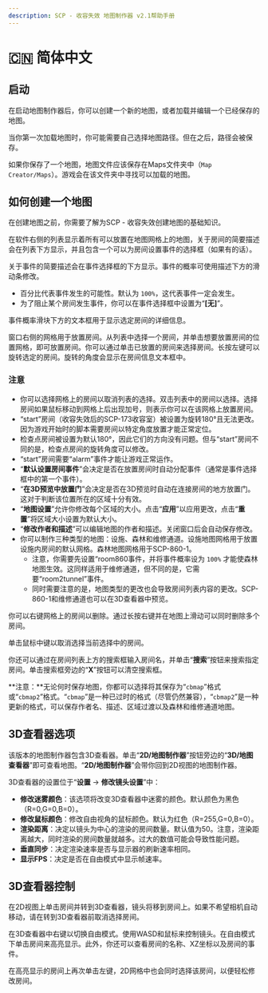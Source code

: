 ```yaml
---
description: SCP - 收容失效 地图制作器 v2.1帮助手册
---
```


# 🇨🇳 简体中文

## 启动

在启动地图制作器后，你可以创建一个新的地图，或者加载并编辑一个已经保存的地图。

当你第一次加载地图时，你可能需要自己选择地图路径。但在之后，路径会被保存。

如果你保存了一个地图，地图文件应该保存在Maps文件夹中（`Map Creator/Maps`）。游戏会在该文件夹中寻找可以加载的地图。

## 如何创建一个地图

在创建地图之前，你需要了解为SCP - 收容失效创建地图的基础知识。

在软件右侧的列表显示着所有可以放置在地图网格上的地图，关于房间的简要描述会在列表下方显示，并且包含一个可以为房间设置事件的选择框（如果有的话）。

关于事件的简要描述会在事件选择框的下方显示。事件的概率可使用描述下方的滑动条修改。

* 百分比代表事件发生的可能性。默认为 `100%`，这代表事件一定会发生。
* 为了阻止某个房间发生事件，你可以在事件选择框中设置为“**\[无]**”。

事件概率滑块下方的文本框用于显示选定房间的详细信息。

窗口右侧的网格用于放置房间。从列表中选择一个房间，并单击想要放置房间的位置网格，即可放置房间。你可以通过单击已放置的房间来选择房间。长按左键可以旋转选定的房间。旋转的角度会显示在房间信息文本框中。

### 注意

* 你可以选择网格上的房间以取消列表的选择。双击列表中的房间以选择。选择房间如果鼠标移动到网格上后出现加号，则表示你可以在该网格上放置房间。
* “start”房间（收容失效后的SCP-173收容室）被设置为旋转180°且无法更改。因为游戏开始时的脚本需要房间以特定角度放置才能正常定位。
* 检查点房间被设置为默认180°，因此它们的方向没有问题。但与“start”房间不同的是，检查点房间的旋转角度可以修改。
* “start”房间需要“alarm”事件才能让游戏正常运作。
* “**默认设置房间事件**”会决定是否在放置房间时自动分配事件（通常是事件选择框中的第一个事件）。
* “**在3D预览中放置门**”会决定是否在3D预览时自动在连接房间的地方放置门。这对于判断该位置所在的区域十分有效。
* “**地图设置**”允许你修改每个区域的大小。点击“**应用**”以应用更改，点击“**重置**”将区域大小设置为默认大小。
* “**修改作者和描述**”可以编辑地图的作者和描述。关闭窗口后会自动保存修改。
* 你可以制作三种类型的地图：设施、森林和维修通道。设施地图网格用于放置设施内房间的默认网格。森林地图网格用于SCP-860-1。
  * 注意，你需要先设置“room860事件，并将事件概率设为 `100%` 才能使森林地图生效。这同样适用于维修通道，但不同的是，它需要“room2tunnel”事件。
  * 同时需要注意的是，地图类型的更改也会导致房间列表内容的更改。SCP-860-1和维修通道也可以在3D查看器中预览。

你可以右键网格上的房间以删除。通过长按右键并在地图上滑动可以同时删除多个房间。

单击鼠标中键以取消选择当前选择中的房间。

你还可以通过在房间列表上方的搜索框输入房间名，并单击“**搜索**”按钮来搜索指定房间。单击搜索框旁边的“**X**”按钮可以清空搜索框。

**注意：**无论何时保存地图，你都可以选择将其保存为“`cbmap`”格式或“`cbmap2`”格式。“`cbmap`”是一种已过时的格式（尽管仍然兼容），“`cbmap2`”是一种更新的格式，可以保存作者名、描述、区域过渡以及森林和维修通道地图。

## 3D查看器选项

该版本的地图制作器包含3D查看器。单击“**2D/地图制作器**”按钮旁边的“**3D/地图查看器**”即可查看地图。“**2D/地图制作器**”会带你回到2D视图的地图制作器。

3D查看器的设置位于“**设置** -> **修改镜头设置**”中：

* **修改迷雾颜色**：该选项将改变3D查看器中迷雾的颜色。默认颜色为黑色（R=0,G=0,B=0）。
* **修改鼠标颜色**：修改自由视角的鼠标颜色。默认为红色（R=255,G=0,B=0）。
* **渲染距离**：决定以镜头为中心的渲染的房间数量。默认值为50。注意，渲染距离越大，同时渲染的房间数量就越多。过大的数值可能会导致性能问题。
* **垂直同步**：决定渲染速率是否与显示器的刷新速率相同。
* **显示FPS**：决定是否在自由模式中显示帧速率。

## 3D查看器控制

在2D视图上单击房间并转到3D查看器，镜头将移到房间上。如果不希望相机自动移动，请在转到3D查看器前取消选择房间。

在3D查看器中右键以切换自由模式。使用WASD和鼠标来控制镜头。在自由模式下单击房间来高亮显示。此外，你还可以查看房间的名称、XZ坐标以及房间的事件。

在高亮显示的房间上再次单击左键，2D网格中也会同时选择该房间，以便轻松修改房间。
